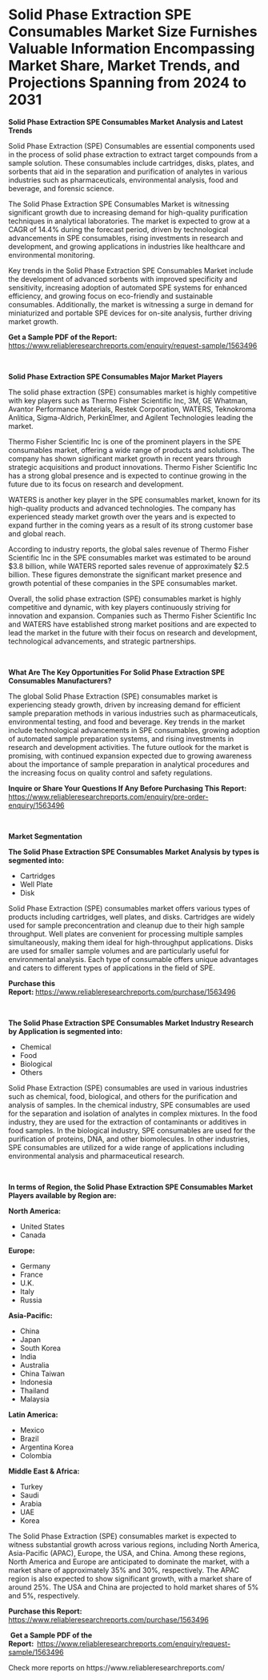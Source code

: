 <p><h1>Solid Phase Extraction SPE Consumables Market Size Furnishes Valuable Information Encompassing Market Share, Market Trends, and Projections Spanning from 2024 to 2031</h1></p><p><strong>Solid Phase Extraction SPE Consumables Market Analysis and Latest Trends</strong></p>
<p><p>Solid Phase Extraction (SPE) Consumables are essential components used in the process of solid phase extraction to extract target compounds from a sample solution. These consumables include cartridges, disks, plates, and sorbents that aid in the separation and purification of analytes in various industries such as pharmaceuticals, environmental analysis, food and beverage, and forensic science.</p><p>The Solid Phase Extraction SPE Consumables Market is witnessing significant growth due to increasing demand for high-quality purification techniques in analytical laboratories. The market is expected to grow at a CAGR of 14.4% during the forecast period, driven by technological advancements in SPE consumables, rising investments in research and development, and growing applications in industries like healthcare and environmental monitoring.</p><p>Key trends in the Solid Phase Extraction SPE Consumables Market include the development of advanced sorbents with improved specificity and sensitivity, increasing adoption of automated SPE systems for enhanced efficiency, and growing focus on eco-friendly and sustainable consumables. Additionally, the market is witnessing a surge in demand for miniaturized and portable SPE devices for on-site analysis, further driving market growth.</p></p>
<p><strong>Get a Sample PDF of the Report:&nbsp;</strong> <a href="https://www.reliableresearchreports.com/enquiry/request-sample/1563496">https://www.reliableresearchreports.com/enquiry/request-sample/1563496</a></p>
<p>&nbsp;</p>
<p><strong>Solid Phase Extraction SPE Consumables Major Market Players</strong></p>
<p><p>The solid phase extraction (SPE) consumables market is highly competitive with key players such as Thermo Fisher Scientific Inc, 3M, GE Whatman, Avantor Performance Materials, Restek Corporation, WATERS, Teknokroma Anlítica, Sigma-Aldrich, PerkinElmer, and Agilent Technologies leading the market.</p><p>Thermo Fisher Scientific Inc is one of the prominent players in the SPE consumables market, offering a wide range of products and solutions. The company has shown significant market growth in recent years through strategic acquisitions and product innovations. Thermo Fisher Scientific Inc has a strong global presence and is expected to continue growing in the future due to its focus on research and development.</p><p>WATERS is another key player in the SPE consumables market, known for its high-quality products and advanced technologies. The company has experienced steady market growth over the years and is expected to expand further in the coming years as a result of its strong customer base and global reach.</p><p>According to industry reports, the global sales revenue of Thermo Fisher Scientific Inc in the SPE consumables market was estimated to be around $3.8 billion, while WATERS reported sales revenue of approximately $2.5 billion. These figures demonstrate the significant market presence and growth potential of these companies in the SPE consumables market.</p><p>Overall, the solid phase extraction (SPE) consumables market is highly competitive and dynamic, with key players continuously striving for innovation and expansion. Companies such as Thermo Fisher Scientific Inc and WATERS have established strong market positions and are expected to lead the market in the future with their focus on research and development, technological advancements, and strategic partnerships.</p></p>
<p>&nbsp;</p>
<p><strong>What Are The Key Opportunities For Solid Phase Extraction SPE Consumables Manufacturers?</strong></p>
<p><p>The global Solid Phase Extraction (SPE) consumables market is experiencing steady growth, driven by increasing demand for efficient sample preparation methods in various industries such as pharmaceuticals, environmental testing, and food and beverage. Key trends in the market include technological advancements in SPE consumables, growing adoption of automated sample preparation systems, and rising investments in research and development activities. The future outlook for the market is promising, with continued expansion expected due to growing awareness about the importance of sample preparation in analytical procedures and the increasing focus on quality control and safety regulations.</p></p>
<p><strong>Inquire or Share Your Questions If Any Before Purchasing This Report:</strong> <a href="https://www.reliableresearchreports.com/enquiry/pre-order-enquiry/1563496">https://www.reliableresearchreports.com/enquiry/pre-order-enquiry/1563496</a></p>
<p>&nbsp;</p>
<p><strong>Market Segmentation</strong></p>
<p><strong>The Solid Phase Extraction SPE Consumables Market Analysis by types is segmented into:</strong></p>
<p><ul><li>Cartridges</li><li>Well Plate</li><li>Disk</li></ul></p>
<p><p>Solid Phase Extraction (SPE) consumables market offers various types of products including cartridges, well plates, and disks. Cartridges are widely used for sample preconcentration and cleanup due to their high sample throughput. Well plates are convenient for processing multiple samples simultaneously, making them ideal for high-throughput applications. Disks are used for smaller sample volumes and are particularly useful for environmental analysis. Each type of consumable offers unique advantages and caters to different types of applications in the field of SPE.</p></p>
<p><strong>Purchase this Report:&nbsp;</strong><a href="https://www.reliableresearchreports.com/purchase/1563496">https://www.reliableresearchreports.com/purchase/1563496</a></p>
<p>&nbsp;</p>
<p><strong>The Solid Phase Extraction SPE Consumables Market Industry Research by Application is segmented into:</strong></p>
<p><ul><li>Chemical</li><li>Food</li><li>Biological</li><li>Others</li></ul></p>
<p><p>Solid Phase Extraction (SPE) consumables are used in various industries such as chemical, food, biological, and others for the purification and analysis of samples. In the chemical industry, SPE consumables are used for the separation and isolation of analytes in complex mixtures. In the food industry, they are used for the extraction of contaminants or additives in food samples. In the biological industry, SPE consumables are used for the purification of proteins, DNA, and other biomolecules. In other industries, SPE consumables are utilized for a wide range of applications including environmental analysis and pharmaceutical research.</p></p>
<p>&nbsp;</p>
<p><strong>In terms of Region, the Solid Phase Extraction SPE Consumables Market Players available by Region are:</strong></p>
<p>
    <p> <strong> North America: </strong>
        <ul>
            <li>United States</li>
            <li>Canada</li>
        </ul>
        </p> 
    <p> <strong> Europe: </strong>
        <ul>
            <li>Germany</li>
            <li>France</li>
            <li>U.K.</li>
            <li>Italy</li>
            <li>Russia</li>
        </ul>
        </p> 
    <p> <strong> Asia-Pacific: </strong>
        <ul>
            <li>China</li>
            <li>Japan</li>
            <li>South Korea</li>
            <li>India</li>
            <li>Australia</li>
            <li>China Taiwan</li>
            <li>Indonesia</li>
            <li>Thailand</li>
            <li>Malaysia</li>
        </ul>
        </p> 
    <p> <strong> Latin America: </strong>
        <ul>
            <li>Mexico</li>
            <li>Brazil</li>
            <li>Argentina Korea</li>
            <li>Colombia</li>
        </ul>
        </p> 
    <p> <strong> Middle East & Africa: </strong>
        <ul>
            <li>Turkey</li>
            <li>Saudi</li>
            <li>Arabia</li>
            <li>UAE</li>
            <li>Korea</li>
        </ul>
    </p>
    </p>
<p><p>The Solid Phase Extraction (SPE) consumables market is expected to witness substantial growth across various regions, including North America, Asia-Pacific (APAC), Europe, the USA, and China. Among these regions, North America and Europe are anticipated to dominate the market, with a market share of approximately 35% and 30%, respectively. The APAC region is also expected to show significant growth, with a market share of around 25%. The USA and China are projected to hold market shares of 5% and 5%, respectively.</p></p>
<p><strong>Purchase this Report: </strong><a href="https://www.reliableresearchreports.com/purchase/1563496">https://www.reliableresearchreports.com/purchase/1563496</a></p>
<p>&nbsp;<strong>Get a Sample PDF of the Report:&nbsp;&nbsp;</strong><a href="https://www.reliableresearchreports.com/enquiry/request-sample/1563496">https://www.reliableresearchreports.com/enquiry/request-sample/1563496</a></p>
<p><strong></strong></p>
<p>Check more reports on https://www.reliableresearchreports.com/</p>